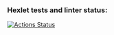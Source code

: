 ### Hexlet tests and linter status:
[![Actions Status](https://github.com/f4hr/frontend-project-lvl1/workflows/hexlet-check/badge.svg)](https://github.com/f4hr/frontend-project-lvl1/actions)
